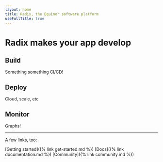 ```yaml
---
layout: home
title: Radix, the Equinor software platform
useFullTitle: true
---
```


# Radix makes your app **develop**

## Build

Something something CI/CD!

## Deploy

Cloud, scale, etc

## Monitor

Graphs!

---

A few links, too:

[Getting started]({% link get-started.md %})
[Docs]({% link documentation.md %})
[Community]({% link community.md %})
